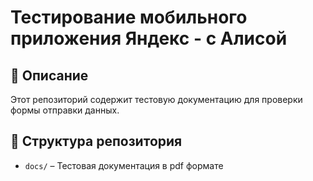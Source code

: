 # Тестирование мобильного приложения Яндекс - с Алисой

## 📌 Описание  
Этот репозиторий содержит тестовую документацию для проверки формы отправки данных.  

## 📂 Структура репозитория  

- `docs/` – Тестовая документация в pdf формате 

